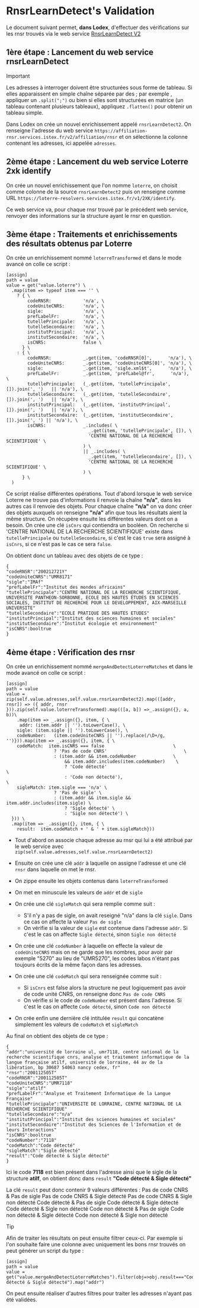 # RnsrLearnDetect's Validation

Le document suivant permet, **dans Lodex**, d'effectuer des vérifications sur les rnsr trouvés via le web service [RnsrLearnDetect V2](https://services.istex.fr/attribution-dun-rnsr-a-une-affiliation-apprentissage/)

## 1ère étape : Lancement du web service rnsrLearnDetect

> [!IMPORTANT]
> Les adresses à interroger doivent être structurées sous forme de tableau. Si elles apparaissent en simple chaîne séparée par des ; par exemple , appliquer un ```.split(";")``` ou bien si elles sont structurées en matrice (un tableau contenant plusieurs tableaux), appliquez ```.flatten()``` pour obtenir un tableau simple.

Dans Lodex on crée un nouvel enrichissement appelé ```rnsrLearnDetect2```. On renseigne l'adresse du web service ```https://affiliation-rnsr.services.istex.fr/v2/affiliation/rnsr``` et on sélectionne la colonne contenant les adresses, ici appelée ```adresses```.

## 2ème étape : Lancement du web service Loterre 2xk identify

On crée un nouvel enrichissement que l'on nomme ```loterre```, on choisit comme colonne de la source ```rnsrLearnDetect2``` puis on renseigne comme URL ```https://loterre-resolvers.services.istex.fr/v1/2XK/identify```.

Ce web service va, pour chaque rnsr trouvé par le précédent web service, renvoyer des informations sur la structure ayant le rnsr en question.

## 3ème étape : Traitements et enrichissements des résultats obtenus par Loterre

On crée un enrichissement nommé ```loterreTransformed``` et dans le mode avancé on colle ce script :

```
[assign]
path = value
value = get("value.loterre") \
  .map(item => typeof item === '' \
    ? { \
        codeRNSR:            'n/a', \
        codeUniteCNRS:       'n/a', \
        sigle:               'n/a', \
        prefLabelFr:         'n/a', \
        tutellePrincipale:   'n/a', \
        tutelleSecondaire:   'n/a', \
        institutPrincipal:   'n/a', \
        institutSecondaire:  'n/a', \
        isCNRS:              false \
      } \
    : { \
        codeRNSR:            _.get(item, 'codeRNSR[0]',      'n/a'), \
        codeUniteCNRS:       _.get(item, 'codeUniteCNRS[0]', 'n/a'), \
        sigle:               _.get(item, 'sigle.xml$t',      'n/a'), \
        prefLabelFr:         _.get(item, 'prefLabel@fr',      'n/a'), \
        tutellePrincipale:   (_.get(item, 'tutellePrincipale', []).join(', ')   || 'n/a'), \
        tutelleSecondaire:   (_.get(item, 'tutelleSecondaire', []).join(', ')   || 'n/a'), \
        institutPrincipal:   (_.get(item, 'institutPrincipal', []).join(', ')   || 'n/a'), \
        institutSecondaire:  (_.get(item, 'institutSecondaire', []).join(', ') || 'n/a'), \
        isCNRS:              _.includes( \
                               _.get(item, 'tutellePrincipale', []), \
                               'CENTRE NATIONAL DE LA RECHERCHE SCIENTIFIQUE' \
                             ) \
                             || _.includes( \
                               _.get(item, 'tutelleSecondaire', []), \
                               'CENTRE NATIONAL DE LA RECHERCHE SCIENTIFIQUE' \
                             ) \
      } \
  )
```

Ce script réalise différentes opérations. Tout d'abord lorsque le web service Loterre ne trouve pas d'informations il renvoie la chaîne **"n/a"**, dans les autres cas il renvoie des objets. Pour chaque chaîne **"n/a"** on va donc créer des objets auxquels on renseigne **"n/a"** afin que tous les résultats aient la même structure.
On récupère ensuite les différentes valeurs dont on a besoin. On crée une clé ```isCnrs``` qui contiendra un booléen. On recherche si 'CENTRE NATIONAL DE LA RECHERCHE SCIENTIFIQUE' existe dans ```tutellePrincipale``` ou ```tutelleSecondaire```, si c'est le cas ```true``` sera assigné à ```isCnrs```, si ce n'est pas le cas ce sera ```false```.

On obtient donc un tableau avec des objets de ce type :
```
{
"codeRNSR":"200212721Y"
"codeUniteCNRS":"UMR8171"
"sigle":"IMAf"
"prefLabelFr":"Institut des mondes africains"
"tutellePrincipale":"CENTRE NATIONAL DE LA RECHERCHE SCIENTIFIQUE, UNIVERSITE PANTHEON-SORBONNE, ECOLE DES HAUTES ÉTUDES EN SCIENCES SOCIALES, INSTITUT DE RECHERCHE POUR LE DEVELOPPEMENT, AIX-MARSEILLE UNIVERSITE"
"tutelleSecondaire":"ECOLE PRATIQUE DES HAUTES ETUDES"
"institutPrincipal":"Institut des sciences humaines et sociales"
"institutSecondaire":"Institut écologie et environnement"
"isCNRS":booltrue
}
```

## 4ème étape : Vérification des rnsr

On crée un enrichissement nommé ```mergeAndDetectLoterreMatches``` et dans le mode avancé on colle ce script :

```
[assign]
path = value
value = zip(self.value.adresses,self.value.rnsrLearnDetect2).map(([addr, rnsr]) => ({ addr, rnsr })).zip(self.value.loterreTransformed).map(([a, b]) =>_.assign({}, a, b))\
    .map(item => _.assign({}, item, { \
     addr: (item.addr || '').toLowerCase(), \
    sigle: (item.sigle || '').toLowerCase(), \
    codeNumber:   (item.codeUniteCNRS || '').replace(/\D+/g, '')})).map(item => _.assign({}, item, { \
    codeMatch:  item.isCNRS === false                          \
                  ? 'Pas de code CNRS'                             \
                  : (item.addr && item.codeNumber              \
                      && item.addr.includes(item.codeNumber)    \
                      ? 'Code détecté'                                  \
                      : 'Code non détecté'),                                 \
    sigleMatch: item.sigle === 'n/a' \
                  ? 'Pas de sigle' \
                  : (item.addr && item.sigle && item.addr.includes(item.sigle) \
                      ? 'Sigle détecté' \
                      : 'Sigle non détecté') \
  })) \
  .map(item => _.assign({}, item, { \
    result:  item.codeMatch + ' & ' + item.sigleMatch}))
```

- Tout d'abord on associe chaque adresse au rnsr qui lui a été attribué par le web service avec ```zip(self.value.adresses,self.value.rnsrLearnDetect2)```
  
- Ensuite on crée une clé ```addr``` à laquelle on assigne l'adresse et une clé ```rnsr``` dans laquelle on met le rnsr.
  
- On zippe ensuite les objets contenus dans ```loterreTransformed```
  
- On met en minuscule les valeurs de ```addr``` et de ```sigle```

- On crée une clé ```sigleMatch``` qui sera remplie comme suit :
  - S'il n'y a pas de sigle, on avait reseigné "n/a" dans la clé ```sigle```. Dans ce cas on affecte la valeur ```Pas de sigle```
  - On vérifie si la valeur de ```sigle``` est contenue dans l'adresse ```addr```. Si c'est le cas on affecte ```Sigle détecté```, sinon ```Sigle non détecté```
 
- On crée une clé ```codeNumber``` à laquelle on effecte la valeur de ```codeUniteCNRS``` mais on ne garde que les nombres, pour avoir par exemple "5270" au lieu de "UMR5270", les codes labos n'étant pas toujours écrits de la même façon dans les adresses.

- On crée une clé ```codeMatch``` qui sera renseignée comme suit :
  - Si ```isCnrs``` est false alors la structure ne peut logiquement pas avoir de code unité CNRS, on renseigne donc ```Pas de code CNRS```
  - On vérifie si le code de ```codeNumber``` est présent dans l'adresse.  Si c'est le cas on affecte ```Code détecté```, sinon ```Code non détecté```
 
- On crée enfin une dernière clé intitulée ```result``` qui concatène simplement les valeurs de ```codeMatch``` et ```sigleMatch```

Au final on obtient des objets de ce type :

```
{
"addr":"université de lorraine ul, umr7118, centre national de la recherche scientifique cnrs, analyse et traitement informatique de la langue française atilf, université de lorraine, 44 av de la libération, bp 30687 54063 nancy cedex, fr"
"rnsr":"200112505T"
"codeRNSR":"200112505T"
"codeUniteCNRS":"UMR7118"
"sigle":"atilf"
"prefLabelFr":"Analyse et Traitement Informatique de la Langue Française"
"tutellePrincipale":"UNIVERSITE DE LORRAINE, CENTRE NATIONAL DE LA RECHERCHE SCIENTIFIQUE"
"tutelleSecondaire":"n/a"
"institutPrincipal":"Institut des sciences humaines et sociales"
"institutSecondaire":"Institut des Sciences de l'Information et de leurs Interactions"
"isCNRS":booltrue
"codeNumber":"7118"
"codeMatch":"Code détecté"
"sigleMatch":"Sigle détecté"
"result":"Code détecté & Sigle détecté"
}
```

Ici le code **7118** est bien présent dans l'adresse ainsi que le sigle de la structure **atilf**, on obtient donc dans ```result``` **"Code détecté & Sigle détecté"**

La clé ```result``` peut donc contenir 9 valeurs différentes :
Pas de code CNRS & Pas de sigle
Pas de code CNRS & Sigle détecté
Pas de code CNRS & Sigle non détecté
Code détecté & Pas de sigle
Code détecté & Sigle détecté
Code détecté & Sigle non détecté
Code non détecté & Pas de sigle
Code non détecté & Sigle détecté
Code non détecté & Sigle non détecté

> [!TIP]
> Afin de traiter les résultats on peut ensuite filtrer ceux-ci. Par exemple si l'on souhaite faire une colonne avec uniquement les bons rnsr trouvés on peut générer un script du type :
> ```
> [assign]
> path = value
> value = get("value.mergeAndDetectLoterreMatches").filter(obj=>obj.result==="Code détecté & Sigle détecté").map("addr")
> ```
>
> On peut ensuite réaliser d'autres filtres pour traiter les adresses n'ayant pas été validées.
